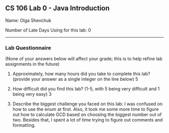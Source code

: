 ## CS 106 Lab 0 - Java Introduction

Name: Olga Shevchuk

Number of Late Days Using for this lab: 0

---

### Lab Questionnaire

(None of your answers below will affect your grade; this is to help refine lab
assignments in the future)

1. Approximately, how many hours did you take to complete this lab? (provide
  your answer as a single integer on the line below)
  5

2. How difficult did you find this lab? (1-5, with 5 being very difficult and 1
  being very easy)
  3
3. Describe the biggest challenge you faced on this lab:
 I was confused on how to use the enum at first. Also, it took me some more time to figure out how to calculate GCD based on choosing the biggest number out of two. Besides that, I spent a lot of time trying to figure out comments and formatting.
